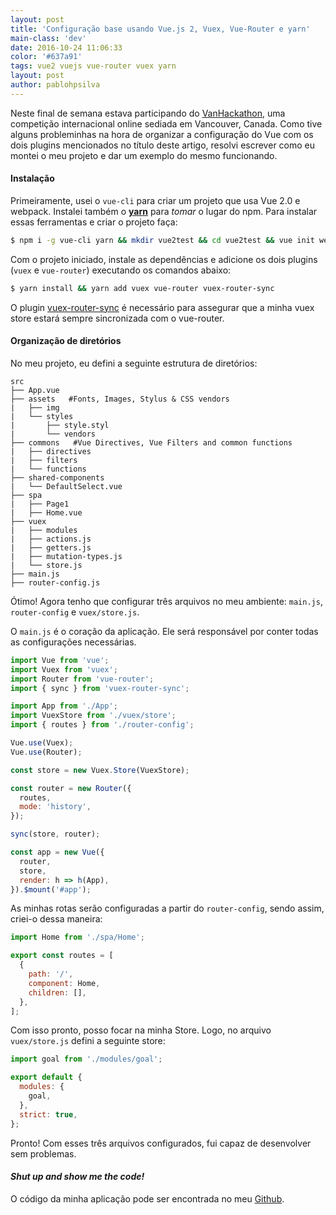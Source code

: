 ```yaml
---
layout: post
title: 'Configuração base usando Vue.js 2, Vuex, Vue-Router e yarn'
main-class: 'dev'
date: 2016-10-24 11:06:33 
color: '#637a91'
tags: vue2 vuejs vue-router vuex yarn
layout: post
author: pablohpsilva
---
```


Neste final de semana estava participando do [VanHackathon](https://www.vanhack.com/hackathon), uma competição internacional online sediada em Vancouver, Canada. Como tive alguns probleminhas na hora de organizar a configuração do Vue com os dois plugins mencionados no título deste artigo, resolvi escrever como eu montei o meu projeto e dar um exemplo do mesmo funcionando.

#### Instalação

Primeiramente, usei o `vue-cli` para criar um projeto que usa Vue 2.0 e webpack. Instalei também o **[yarn](https://code.facebook.com/posts/1840075619545360)** para *tomar* o lugar do npm. Para instalar essas ferramentas e criar o projeto faça:

```bash
$ npm i -g vue-cli yarn && mkdir vue2test && cd vue2test && vue init webpack
```

Com o projeto iniciado, instale as dependências e adicione os dois plugins (`vuex` e `vue-router`) executando os comandos abaixo:

```bash
$ yarn install && yarn add vuex vue-router vuex-router-sync
```

O plugin [vuex-router-sync](https://github.com/vuejs/vuex-router-sync) é necessário para assegurar que a minha vuex store estará sempre sincronizada com o vue-router.

#### Organização de diretórios
No meu projeto, eu defini a seguinte estrutura de diretórios:

```
src
├── App.vue
├── assets   #Fonts, Images, Stylus & CSS vendors
|   ├── img
|   └── styles
|       ├── style.styl
|       └── vendors
├── commons   #Vue Directives, Vue Filters and common functions
|   ├── directives
|   ├── filters
|   └── functions
├── shared-components
|   └── DefaultSelect.vue
├── spa
|   ├── Page1
|   ├── Home.vue
├── vuex
|   ├── modules
|   ├── actions.js
|   ├── getters.js
|   ├── mutation-types.js
|   └── store.js
├── main.js
├── router-config.js
```

Ótimo! Agora tenho que configurar três arquivos no meu ambiente: `main.js`, `router-config` e `vuex/store.js`.

O `main.js` é o coração da aplicação. Ele será responsável por conter todas as configurações necessárias.

```javascript
import Vue from 'vue';
import Vuex from 'vuex';
import Router from 'vue-router';
import { sync } from 'vuex-router-sync';

import App from './App';
import VuexStore from './vuex/store';
import { routes } from './router-config';

Vue.use(Vuex);
Vue.use(Router);

const store = new Vuex.Store(VuexStore);

const router = new Router({
  routes,
  mode: 'history',
});

sync(store, router);

const app = new Vue({
  router,
  store,
  render: h => h(App),
}).$mount('#app');
```

As minhas rotas serão configuradas a partir do `router-config`, sendo assim, criei-o dessa maneira:

```javascript
import Home from './spa/Home';

export const routes = [
  {
    path: '/',
    component: Home,
    children: [],
  },
];
```

Com isso pronto, posso focar na minha Store. Logo, no arquivo `vuex/store.js` defini a seguinte store:

```javascript
import goal from './modules/goal';

export default {
  modules: {
    goal,
  },
  strict: true,
};
```

Pronto! Com esses três arquivos configurados, fui capaz de desenvolver sem problemas.

#### *Shut up and show me the code!*

O código da minha aplicação pode ser encontrada no meu [Github](https://github.com/pablohpsilva/Goal).
